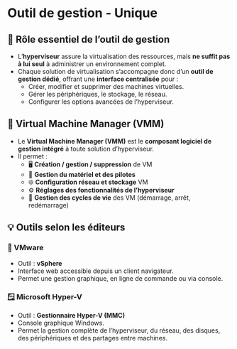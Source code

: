 # Outil de gestion - Unique

## **🎯 Rôle essentiel de l’outil de gestion**
- L’**hyperviseur** assure la virtualisation des ressources, mais **ne suffit pas à lui seul** à administrer un environnement complet.
- Chaque solution de virtualisation s’accompagne donc d’un **outil de gestion dédié**, offrant une **interface centralisée** pour :
  - Créer, modifier et supprimer des machines virtuelles.
  - Gérer les périphériques, le stockage, le réseau.
  - Configurer les options avancées de l’hyperviseur.



## **🧠 Virtual Machine Manager (VMM)**

- Le **Virtual Machine Manager (VMM)** est le **composant logiciel de gestion intégré** à toute solution d’hyperviseur.
- Il permet :
  - 🖥️ **Création / gestion / suppression** de VM
  - 💽 **Gestion du matériel et des pilotes**
  - 🌐 **Configuration réseau et stockage** VM
  - ⚙️ **Réglages des fonctionnalités de l’hyperviseur**
  - 🔁 **Gestion des cycles de vie** des VM (démarrage, arrêt, redémarrage)



## **💡 Outils selon les éditeurs**

### **🧩 VMware**

- Outil : **vSphere**
- Interface web accessible depuis un client navigateur.
- Permet une gestion graphique, en ligne de commande ou via console.


### **🪟 Microsoft Hyper-V**

- Outil : **Gestionnaire Hyper-V (MMC)**
- Console graphique Windows.
- Permet la gestion complète de l’hyperviseur, du réseau, des disques, des périphériques et des partages entre machines.



